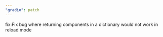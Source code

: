 ```yaml
---
"gradio": patch
---
```


fix:Fix bug where returning components in a dictionary would not work in reload mode

